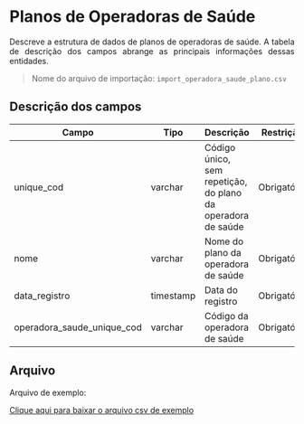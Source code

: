 # Planos de Operadoras de Saúde
<p align="justify"> 
Descreve a estrutura de dados de planos de operadoras de saúde. A tabela de descrição dos campos abrange as principais informações dessas entidades.
 </p>

> Nome do arquivo de importação: `import_operadora_saude_plano.csv`

 ## Descrição dos campos

| Campo                       | Tipo      | Descrição                                                                  | Restrição       |
|-----------------------------|-----------|----------------------------------------------------------------------------|-----------------|
| unique_cod                 | varchar     | Código único, sem repetição, do plano da operadora de saúde                       |     Obrigatório            |
| nome               | varchar | Nome do plano da operadora de saúde                                       |   Obrigatório              |
| data_registro          | timestamp     | Data do registro                        |   Obrigatório              |
| operadora_saude_unique_cod    | varchar     | Código da operadora de saúde                |     Obrigatório            |



## Arquivo
<p align="justify">Arquivo de exemplo:</p>

[Clique aqui para baixar o arquivo csv de exemplo](arquivos_exemplos/import_operadora_saude_plano.csv ':ignore')